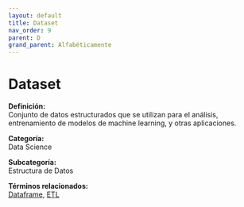```yaml
---
layout: default
title: Dataset
nav_order: 9
parent: D
grand_parent: Alfabéticamente
---
```


# Dataset

**Definición:**  
Conjunto de datos estructurados que se utilizan para el análisis, entrenamiento de modelos de machine learning, y otras aplicaciones.

**Categoría:**  
Data Science  

**Subcategoría:**  
Estructura de Datos

**Términos relacionados:**  
[Dataframe](https://maleniski.github.io/diccionario-angl-tec-mx/docs/alfabeticamente/D/dataframe.html), [ETL](https://maleniski.github.io/diccionario-angl-tec-mx/docs/alfabeticamente/E/etl.html)

